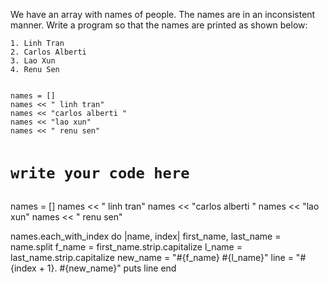 We have an array with names of people.
The names are in an inconsistent manner.
Write a program so that the names
are printed as shown below:

```
1. Linh Tran
2. Carlos Alberti
3. Lao Xun
4. Renu Sen
```

<codeblock language="ruby" type="exercise" testMode="fixedInput">
<code>
names = []
names << " linh tran"
names << "carlos alberti "
names << "lao xun"
names << " renu sen"

# write your code here
</code>

<solution>
names = []
names << " linh tran"
names << "carlos alberti "
names << "lao xun"
names << " renu sen"

names.each_with_index do |name, index|
  first_name, last_name = name.split
  f_name = first_name.strip.capitalize
  l_name = last_name.strip.capitalize
  new_name = "#{f_name} #{l_name}"
  line = "#{index + 1}. #{new_name}"
  puts line
end
</solution>
</codeblock>